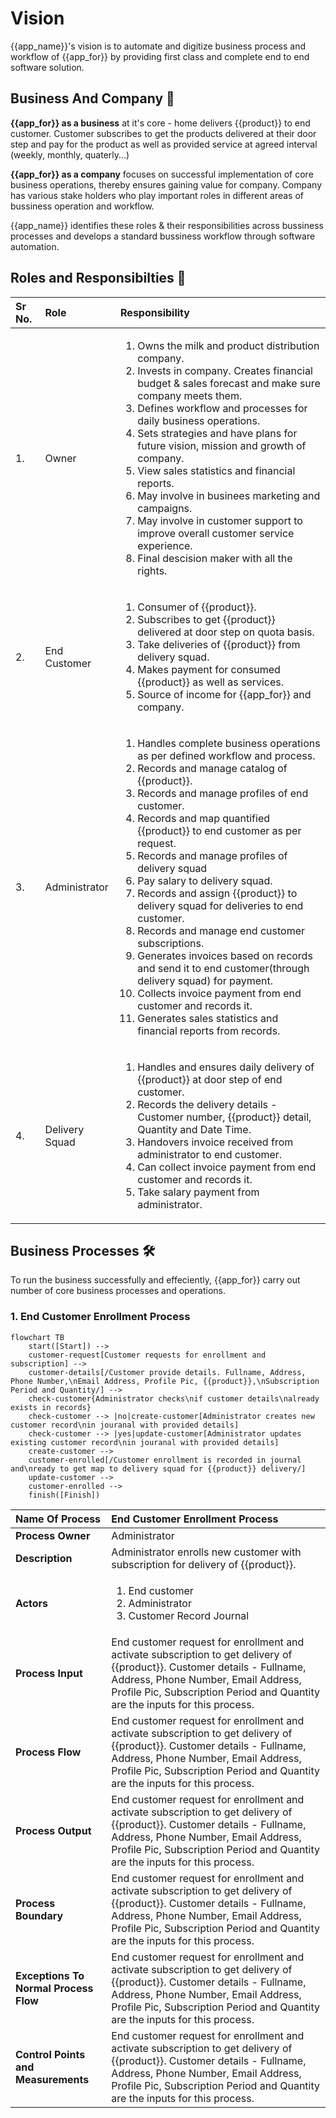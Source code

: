 # Vision
{{app_name}}'s vision is to automate and digitize business process and workflow of {{app_for}} by providing first class and complete end to end software solution.

## Business And Company 💼

**{{app_for}} as a business** at it's core - home delivers {{product}} to end customer. Customer subscribes to get the products delivered at their door step and pay for the product as well as provided service at agreed interval (weekly, monthly, quaterly...)

**{{app_for}} as a company** focuses on successful implementation of core business operations, thereby ensures gaining value for company. Company has various stake holders who play important roles in different areas of bussiness operation and workflow. 

{{app_name}} identifies these roles & their responsibilities across bussiness processes and develops a standard bussiness workflow through software automation.

## Roles and Responsibilties 👥

|Sr No.|Role|Responsibility|
|:-|:-|:-|
|1.|Owner|<ol><li>Owns the milk and product distribution company.</li><li>Invests in company. Creates financial budget & sales forecast and make sure company meets them.</li><li>Defines workflow and processes for daily business operations.</li><li>Sets strategies and have plans for future vision, mission and growth of company.</li><li>View sales statistics and financial reports.</li><li>May involve in businees marketing and campaigns.</li><li>May involve in customer support to improve overall customer service experience.</li><li>Final descision maker with all the rights.</li></ol>|
|2.|End Customer|<ol><li>Consumer of {{product}}.</li><li>Subscribes to get {{product}} delivered at door step on quota basis.</li><li>Take deliveries of {{product}} from delivery squad.</li><li>Makes payment for consumed {{product}} as well as services.</li><li>Source of income for {{app_for}} and company.</li><ol>|
|3.|Administrator|<ol><li>Handles complete business operations as per defined workflow and process.</li><li>Records and manage catalog of {{product}}.</li><li>Records and manage profiles of end customer.</li><li>Records and map quantified {{product}} to end customer as per request.</li><li>Records and manage profiles of delivery squad</li><li>Pay salary to delivery squad.</li><li>Records and assign {{product}} to delivery squad for deliveries to end customer.</li><li>Records and manage end customer subscriptions.</li><li>Generates invoices based on records and send it to end customer(through delivery squad) for payment.</li><li>Collects invoice payment from end customer and records it.</li><li>Generates sales statistics and financial reports from records.</li><ol>|
|4.|Delivery Squad|<ol><li>Handles and ensures daily delivery of {{product}} at door step of end customer.</li><li>Records the delivery details - Customer number, {{product}} detail, Quantity and Date Time.</li><li>Handovers invoice received from administrator to end customer.</li><li>Can collect invoice payment from end customer and records it.</li><li>Take salary payment from administrator.</li><ol>|

## Business Processes 🛠️

To run the business successfully and effeciently, {{app_for}} carry out number of core business processes and operations.

### 1. End Customer Enrollment Process

```mermaid
flowchart TB
    start([Start]) -->
    customer-request[Customer requests for enrollment and subscription] --> 
    customer-details[/Customer provide details. Fullname, Address, Phone Number,\nEmail Address, Profile Pic, {{product}},\nSubscription Period and Quantity/] --> 
    check-customer{Administrator checks\nif customer details\nalready exists in records}
    check-customer --> |no|create-customer[Administrator creates new customer record\nin jouranal with provided details]
    check-customer --> |yes|update-customer[Administrator updates existing customer record\nin jouranal with provided details]
    create-customer --> 
    customer-enrolled[/Customer enrollment is recorded in journal and\nready to get map to delivery squad for {{product}} delivery/]
    update-customer --> 
    customer-enrolled -->
    finish([Finish])
```

|Name Of Process|End Customer Enrollment Process|
|:--|:--|
|**Process Owner**|Administrator|
|**Description**|Administrator enrolls new customer with subscription for delivery of {{product}}.|
|**Actors**|<ol><li>End customer</li><li>Administrator</li><li>Customer Record Journal</li><ol>|
|**Process Input**|End customer request for enrollment and activate subscription to get delivery of {{product}}. Customer details - Fullname, Address, Phone Number, Email Address, Profile Pic, Subscription Period and Quantity are the inputs for this process.|
|**Process Flow**|End customer request for enrollment and activate subscription to get delivery of {{product}}. Customer details - Fullname, Address, Phone Number, Email Address, Profile Pic, Subscription Period and Quantity are the inputs for this process.|
|**Process Output**|End customer request for enrollment and activate subscription to get delivery of {{product}}. Customer details - Fullname, Address, Phone Number, Email Address, Profile Pic, Subscription Period and Quantity are the inputs for this process.|
|**Process Boundary**|End customer request for enrollment and activate subscription to get delivery of {{product}}. Customer details - Fullname, Address, Phone Number, Email Address, Profile Pic, Subscription Period and Quantity are the inputs for this process.|
|**Exceptions To Normal Process Flow**|End customer request for enrollment and activate subscription to get delivery of {{product}}. Customer details - Fullname, Address, Phone Number, Email Address, Profile Pic, Subscription Period and Quantity are the inputs for this process.|
|**Control Points and Measurements**|End customer request for enrollment and activate subscription to get delivery of {{product}}. Customer details - Fullname, Address, Phone Number, Email Address, Profile Pic, Subscription Period and Quantity are the inputs for this process.|